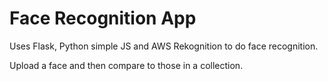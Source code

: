 # Face Recognition App

Uses Flask, Python simple JS and AWS Rekognition to do face recognition.

Upload a face and then compare to those in a collection.
